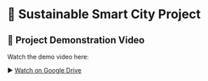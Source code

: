 # 🌱 Sustainable Smart City Project

## 🎥 Project Demonstration Video
Watch the demo video here:

▶ [Watch on Google Drive](https://drive.google.com/file/d/14toA-bVuaqpJodEX9bDjbH9lxDvsQyyr/view?usp=sharing)
